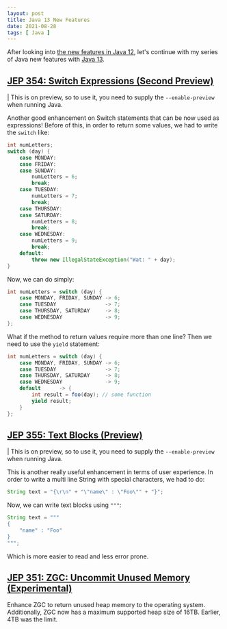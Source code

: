 ```yaml
---
layout: post
title: Java 13 New Features
date: 2021-08-28
tags: [ Java ]
---
```


After looking into [the new features in Java 12](https://sgitario.github.io/java-12-new-features/), let's continue with my series of Java new features with [Java 13](https://openjdk.java.net/projects/jdk/13/).

## [JEP 354: Switch Expressions (Second Preview)](https://openjdk.java.net/jeps/354)

| This is on preview, so to use it, you need to supply the `--enable-preview` when running Java.

Another good enhancement on Switch statements that can be now used as expressions! Before of this, in order to return some values, we had to write the `switch` like:

```java
int numLetters;
switch (day) {
    case MONDAY:
    case FRIDAY:
    case SUNDAY:
        numLetters = 6;
        break;
    case TUESDAY:
        numLetters = 7;
        break;
    case THURSDAY:
    case SATURDAY:
        numLetters = 8;
        break;
    case WEDNESDAY:
        numLetters = 9;
        break;
    default:
        throw new IllegalStateException("Wat: " + day);
}
```

Now, we can do simply:

```java
int numLetters = switch (day) {
    case MONDAY, FRIDAY, SUNDAY -> 6;
    case TUESDAY                -> 7;
    case THURSDAY, SATURDAY     -> 8;
    case WEDNESDAY              -> 9;
};
```

What if the method to return values require more than one line? Then we need to use the `yield` statement:

```java
int numLetters = switch (day) {
    case MONDAY, FRIDAY, SUNDAY -> 6;
    case TUESDAY                -> 7;
    case THURSDAY, SATURDAY     -> 8;
    case WEDNESDAY              -> 9;
    default      -> {
        int result = foo(day); // some function
        yield result;
    }
};
```

## [JEP 355: Text Blocks (Preview)](https://openjdk.java.net/jeps/355)

| This is on preview, so to use it, you need to supply the `--enable-preview` when running Java.

This is another really useful enhancement in terms of user experience. In order to write a multi line String with special characters, we had to do:

```java
String text = "{\r\n" + "\"name\" : \"Foo\"" + "}";
```

Now, we can write text blocks using `"""`:

```java
String text = """
{
    "name" : "Foo"
}
""";
```

Which is more easier to read and less error prone.

## [JEP 351: ZGC: Uncommit Unused Memory (Experimental)](https://openjdk.java.net/jeps/351)

Enhance ZGC to return unused heap memory to the operating system.
Additionally, ZGC now has a maximum supported heap size of 16TB. Earlier, 4TB was the limit.
